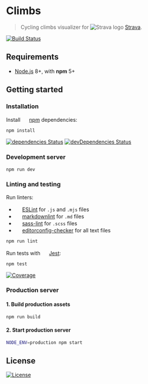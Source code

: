 Climbs
======

> Cycling climbs visualizer for ![Strava logo](https://d3nn82uaxijpm6.cloudfront.net/favicon-16x16.png) [Strava].

[![Build Status](https://travis-ci.org/amercier/climbs.svg?branch=master)](https://travis-ci.org/amercier/climbs)

Requirements
------------

- [Node.js] 8+, with **npm** 5+

Getting started
---------------

### Installation

Install <img src="https://static.npmjs.com/da3ab40fb0861d15c83854c29f5f2962.png" height=16px> [npm] dependencies:

```sh
npm install
```

[![dependencies Status](https://david-dm.org/amercier/climbs/status.svg)](https://david-dm.org/amercier/climbs)
[![devDependencies Status](https://david-dm.org/amercier/climbs/dev-status.svg)](https://david-dm.org/amercier/climbs?type=dev)

### Development server

```sh
npm run dev
```

### Linting and testing

Run linters:
- <img src="https://eslint.org/img/favicon.512x512.png" height=16px> [ESLint] for `.js` and `.mjs` files
- <img src="https://www.markdownguide.org/favicon.ico" height=16px> [markdownlint] for `.md` files
- <img src="https://sass-lang.com/favicon.ico" height=16px> [sass-lint] for `.scss` files
- <img src="https://editorconfig.org/favicon.ico" height=16px> [editorconfig-checker] for all text files

```sh
npm run lint
```

Run tests with <img src="https://facebook.github.io/jest/img/favicon/favicon.ico" height=16px> [Jest]:

```sh
npm test
```

[![Coverage](https://img.shields.io/codecov/c/github/amercier/climbs.svg)](https://codecov.io/gh/amercier/climbs)

### Production server

#### 1. Build production assets

```sh
npm run build
```

#### 2. Start production server

```sh
NODE_ENV=production npm start
```

License
-------

[![License](https://img.shields.io/github/license/amercier/nuxt-playground.svg)](./LICENSE.md)

[Strava]: https://www.strava.com/
[Node.js]: https://nodejs.org/
[npm]: https://www.npmjs.com/
[ESLint]: https://eslint.org/
[markdownlint]: https://github.com/DavidAnson/markdownlint
[sass-lint]: https://github.com/sasstools/sass-lint
[editorconfig-checker]: https://github.com/editorconfig-checker/editorconfig-checker.javascript
[Jest]: https://facebook.github.io/jest/

